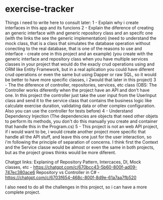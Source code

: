 # exercise-tracker

Things i need to write here to consult later:
1 - Explain why i create interfaces in this app and its funcions 
2 - Explain the diference of creating an generic interface with and generic repository class and an specifc one (with the links the see the generic implementation) (need to understand the mock class, that is a class that simulates the database operation without conecting to the real database, that is one of the reasons to use and interface - create one in this project and an example) (you create with the generic interface and repository class when you have multiple services classes in your project that would do the exacly crud operations using and ORM like Entity Framework, but in a real aplication you could have diferent crud operations or even the same but using Dapper or raw SQL, so it would be better to have more specific classes, i 2would that later in this project)
3 - The the diference of controller, repositories, services, etc class (OBS: The Controller works
diferently when the project have an API and don't have one. In this project the controller
just take the user input from the UserInput class and send it to the service class that contains the business logic like calculate exercise duration, validating data or other complex configuration. Also you can use the controller for tests before)
4 - Understand Dependency Injection (The dependencies are objects that need other objets to perform its methods, you don't do this manually you create and container that handle this in the Program.cs)
5 - This project is not an web API project, if i would want to be, i would create another project more specific that handle all the API stuff, and leave this one just for the user interaction, so i'm following the principle of separation of concerns. I think first the Context and the Service classe would be almost or even the same in both projects, but as the project grows thinks would be more diferent.

Chatgpt links:
Explaning of Repository Pattern, Intercaces, DI, Mock classes, etc - https://chatgpt.com/c/670bcc43-5b60-800f-ad09-747ec380ace6
Repository vs Controller in C# - https://chatgpt.com/c/6703f654-468c-800f-8d9e-61a7aa7fb520


I also need to do all the challenges in this project, so i can have a more complete project.